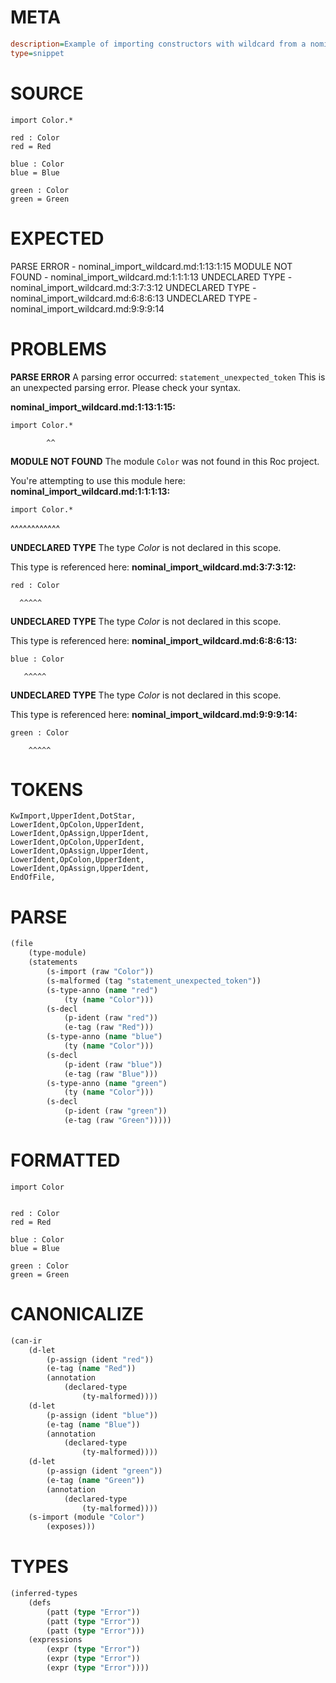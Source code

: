# META
~~~ini
description=Example of importing constructors with wildcard from a nominal tag union
type=snippet
~~~
# SOURCE
~~~roc
import Color.*

red : Color
red = Red

blue : Color
blue = Blue

green : Color
green = Green
~~~
# EXPECTED
PARSE ERROR - nominal_import_wildcard.md:1:13:1:15
MODULE NOT FOUND - nominal_import_wildcard.md:1:1:1:13
UNDECLARED TYPE - nominal_import_wildcard.md:3:7:3:12
UNDECLARED TYPE - nominal_import_wildcard.md:6:8:6:13
UNDECLARED TYPE - nominal_import_wildcard.md:9:9:9:14
# PROBLEMS
**PARSE ERROR**
A parsing error occurred: `statement_unexpected_token`
This is an unexpected parsing error. Please check your syntax.

**nominal_import_wildcard.md:1:13:1:15:**
```roc
import Color.*
```
            ^^


**MODULE NOT FOUND**
The module `Color` was not found in this Roc project.

You're attempting to use this module here:
**nominal_import_wildcard.md:1:1:1:13:**
```roc
import Color.*
```
^^^^^^^^^^^^


**UNDECLARED TYPE**
The type _Color_ is not declared in this scope.

This type is referenced here:
**nominal_import_wildcard.md:3:7:3:12:**
```roc
red : Color
```
      ^^^^^


**UNDECLARED TYPE**
The type _Color_ is not declared in this scope.

This type is referenced here:
**nominal_import_wildcard.md:6:8:6:13:**
```roc
blue : Color
```
       ^^^^^


**UNDECLARED TYPE**
The type _Color_ is not declared in this scope.

This type is referenced here:
**nominal_import_wildcard.md:9:9:9:14:**
```roc
green : Color
```
        ^^^^^


# TOKENS
~~~zig
KwImport,UpperIdent,DotStar,
LowerIdent,OpColon,UpperIdent,
LowerIdent,OpAssign,UpperIdent,
LowerIdent,OpColon,UpperIdent,
LowerIdent,OpAssign,UpperIdent,
LowerIdent,OpColon,UpperIdent,
LowerIdent,OpAssign,UpperIdent,
EndOfFile,
~~~
# PARSE
~~~clojure
(file
	(type-module)
	(statements
		(s-import (raw "Color"))
		(s-malformed (tag "statement_unexpected_token"))
		(s-type-anno (name "red")
			(ty (name "Color")))
		(s-decl
			(p-ident (raw "red"))
			(e-tag (raw "Red")))
		(s-type-anno (name "blue")
			(ty (name "Color")))
		(s-decl
			(p-ident (raw "blue"))
			(e-tag (raw "Blue")))
		(s-type-anno (name "green")
			(ty (name "Color")))
		(s-decl
			(p-ident (raw "green"))
			(e-tag (raw "Green")))))
~~~
# FORMATTED
~~~roc
import Color


red : Color
red = Red

blue : Color
blue = Blue

green : Color
green = Green
~~~
# CANONICALIZE
~~~clojure
(can-ir
	(d-let
		(p-assign (ident "red"))
		(e-tag (name "Red"))
		(annotation
			(declared-type
				(ty-malformed))))
	(d-let
		(p-assign (ident "blue"))
		(e-tag (name "Blue"))
		(annotation
			(declared-type
				(ty-malformed))))
	(d-let
		(p-assign (ident "green"))
		(e-tag (name "Green"))
		(annotation
			(declared-type
				(ty-malformed))))
	(s-import (module "Color")
		(exposes)))
~~~
# TYPES
~~~clojure
(inferred-types
	(defs
		(patt (type "Error"))
		(patt (type "Error"))
		(patt (type "Error")))
	(expressions
		(expr (type "Error"))
		(expr (type "Error"))
		(expr (type "Error"))))
~~~
